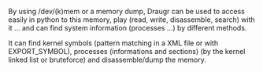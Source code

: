 By using /dev/(k)mem or a memory dump, Draugr can be used to access easily in python to this memory, play (read, write, disassemble, search) with it ... and can find system information (processes ...) by different methods.

It can find kernel symbols (pattern matching in a XML file or with EXPORT\_SYMBOL), processes (informations and sections) (by the kernel linked list or bruteforce) and disassemble/dump the memory.